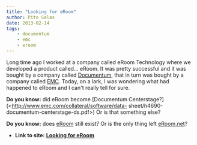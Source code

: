 ```yaml
---
title: "Looking for eRoom"
author: Pito Salas
date: 2013-02-14
tags:
    - documentum
    - emc
    - eroom
---
```


Long time ago I worked at a company called eRoom Technology where we developed
a product called… eRoom. It was pretty successful and it was bought by a
company called
[Documentum](<http://www.emc.com/domains/documentum/index.htm>), that in turn
was bought by a company called
[EMC](<http://www.emc.com/index.htm?fromGlobalSiteSelect>). Today, on a lark,
I was wondering what had happened to eRoom and I can't really tell for sure.

**Do you know:** did eRoom become [Documentum
Centerstage?](<http://www.emc.com/collateral/software/data-
sheet/h4690-documentum-centerstage-ds.pdf>) Or is that something else?

**Do you know:** does [eRoom](<http://en.wikipedia.org/wiki/ERoom>) still
exist? Or is the only thing left [eRoom.net](<http://www.eroom.net>)?


* **Link to site:** **[Looking for eRoom](None)**
